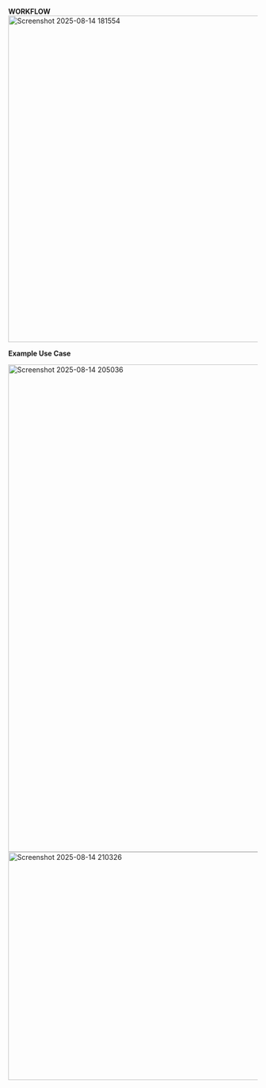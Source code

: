 **WORKFLOW**
<img width="1257" height="660" alt="Screenshot 2025-08-14 181554" src="https://github.com/user-attachments/assets/9e33db5c-fcc5-4765-bcc0-ab2cf8dc5a41" />

**Example Use Case**

<img width="643" height="985" alt="Screenshot 2025-08-14 205036" src="https://github.com/user-attachments/assets/448f1a84-19fb-48e3-8596-c2765910826c" />

<img width="526" height="461" alt="Screenshot 2025-08-14 210326" src="https://github.com/user-attachments/assets/031dc334-7b08-410a-a46e-af8651ae05ae" />
